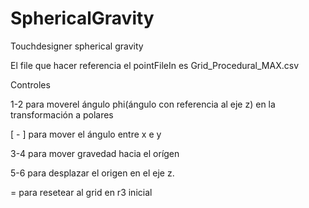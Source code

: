 # SphericalGravity
 Touchdesigner spherical gravity

 El file que hacer referencia el pointFileIn es Grid_Procedural_MAX.csv


 
 Controles

 1-2 para moverel ángulo phi(ángulo con referencia al eje z) en la transformación a polares

[ - ] para mover el ángulo entre x e y


3-4 para mover gravedad hacia el orígen

5-6 para desplazar el origen en el eje z. 

= para resetear al grid en r3 inicial
